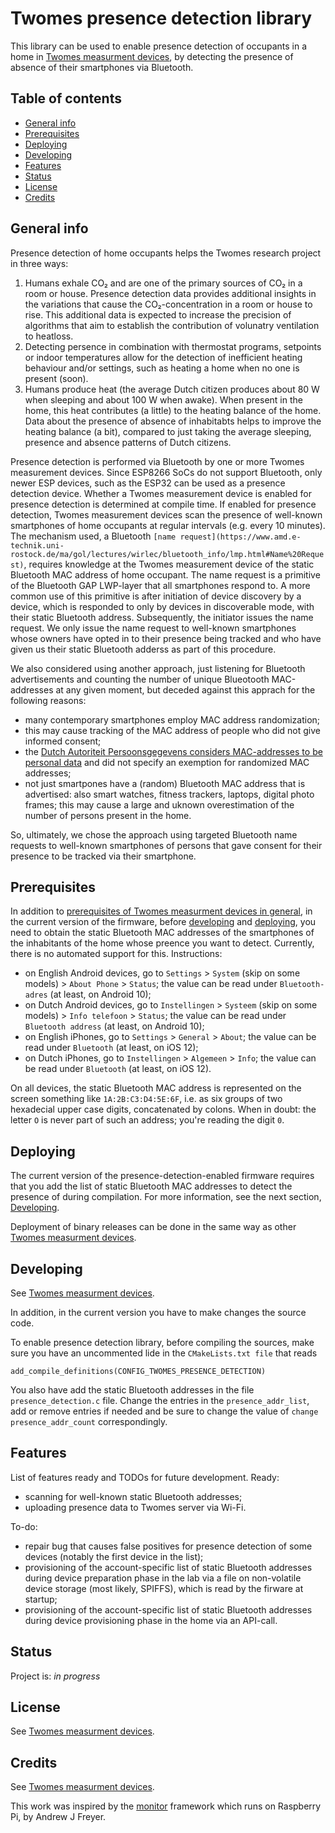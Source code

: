 # Twomes presence detection library
This library can be used to enable presence detection of occupants in a home in [Twomes measurment devices](https://github.com/energietransitie/twomes-generic-esp-firmware), by detecting the presence of absence of their smartphones via Bluetooth.

## Table of contents
* [General info](#general-info)
* [Prerequisites](#prerequisites)
* [Deploying](#deploying)
* [Developing](#developing) 
* [Features](#features)
* [Status](#status)
* [License](#license)
* [Credits](#credits)

## General info
Presence detection of home occupants helps the Twomes research project in three ways:
1. Humans exhale CO₂ and are one of the primary sources of CO₂ in a room or house. Presence detection data provides additional insights in the variations that cause the CO₂-concentration in a room or house to rise. This additional data is expected to increase the precision of algorithms that aim to establish the contribution of volunatry ventilation to heatloss.
2. Detecting persence in combination with thermostat programs, setpoints or indoor temperatures allow for the detection of inefficient heating behaviour and/or settings, such as heating a home when no one is present (soon).
3. Humans produce heat (the average Dutch citizen produces about 80 W when sleeping and about 100 W when awake). When present in the home, this heat contributes (a little) to the heating balance of the home. Data about the presence of absence of inhabitabts helps to improve the heating balance (a bit), compared to just taking the average sleeping, presence and absence patterns of Dutch citizens.

Presence detection is performed via Bluetooth by one or more Twomes measurement devices. Since ESP8266 SoCs do not support Bluetooth, only newer ESP devices, such as the ESP32 can be used as a presence detection device. 
Whether a Twomes measurement device is enabled for presence detection is determined at compile time. If enabled for presence detection, Twomes measurement devices scan the presence of well-known smartphones of home occupants at regular intervals (e.g. every 10 minutes). 
The mechanism used, a Bluetooth `[name request](https://www.amd.e-technik.uni-rostock.de/ma/gol/lectures/wirlec/bluetooth_info/lmp.html#Name%20Request)`, requires knowledge at the Twomes measurement device of the static Bluetooth MAC address of home occupant. The name request is a primitive of the Bluetooth GAP LWP-layer that all smartphones respond to. A more common use of this primitive is after initiation of device discovery by a device, which is responded to only by devices in discoverable mode, with their static Bluetooth address. Subsequently, the initiator issues the name request. We only issue the name request to well-known smartphones whose owners have opted in to their presence being tracked and who have given us their static Bluetooth adderss as part of this procedure.

We also considered using another approach, just listening for Bluetooth advertisements and counting the number of unique Blueotooth MAC-addresses at any given moment, but deceded against this apprach for the following reasons:
* many contemporary smartphones employ MAC address randomization;
* this may cause tracking of the MAC address of people who did not give informed consent;
* the [Dutch Autoriteit Persoonsgegevens considers MAC-addresses to be personal data](https://autoriteitpersoonsgegevens.nl/nl/onderwerpen/internet-telefoon-tv-en-post/internet-en-telecom#verwerk-ik-als-organisatie-persoonsgegevens-met-wifitracking-en-bluetoothtracking-6963) and did not specify an exemption for randomized MAC addresses;
* not just smartpones have a (random) Bluetooth MAC address that is advertised: also smart watches, fitness trackers, laptops, digital photo frames; this may cause a large and uknown overestimation of the number of persons present in the home.

So, ultimately, we chose the approach using targeted Bluetooth name requests to well-known smartphones of persons that gave consent for their presence to be tracked via their smartphone.

## Prerequisites
In addition to [prerequisites of Twomes measurment devices in general](https://github.com/energietransitie/twomes-generic-esp-firmware/blob/main/README.md#prerequisites), in the current version of the firmware, before [developing](#developing) and [deploying](#deploying), you need to obtain the static Bluetooth MAC addresses of the smartphones of the inhabitants of the home whose preence you want to detect. Currently, there is no automated support for this. Instructions:
* on English Android devices, go to `Settings` > `System` (skip on some models) > `About Phone` > `Status`; the value can be read under `Bluetooth-adres` (at least, on Android 10);
* on Dutch Android devices, go to `Instellingen` > `Systeem` (skip on some models) > `Info telefoon` > `Status`; the value can be read under `Bluetooth address` (at least, on Android 10);
* on English iPhones, go to `Settings` > `General` > `About`; the value can be read under `Bluetooth` (at least, on iOS 12);
* on Dutch iPhones, go to `Instellingen` > `Algemeen` > `Info`; the value can be read under `Bluetooth` (at least, on iOS 12).

On all devices, the static Bluetooth MAC address is represented on the screen something like `1A:2B:C3:D4:5E:6F`, i.e. as six groups of two hexadecial upper case digits, concatenated by colons. When in doubt: the letter `O` is never part of such an address; you're reading the digit `0`.

## Deploying
The current version of the presence-detection-enabled firmware requires that you add the list of static Bluetooth MAC addresses to detect the presence of during compilation. For more information, see the next section, [Developing](#developing).

Deployment of binary releases can be done in the same way as other [Twomes measurment devices](https://github.com/energietransitie/twomes-generic-esp-firmware/blob/main/README.md#deploying).

## Developing
See [Twomes measurment devices](https://github.com/energietransitie/twomes-generic-esp-firmware/blob/main/README.md#developing).

In addition, in the current version you have to make changes the source code.

To enable presence detection library, before compiling the sources, make sure you have an uncommented lide in the `CMakeLists.txt file` that reads 
````shell
add_compile_definitions(CONFIG_TWOMES_PRESENCE_DETECTION)
```` 

You also have add the static Bluetooth addresses in the file `presence_detection.c` file. Change the entries in the `presence_addr_list`, add or remove entries if needed and be sure to change the value of `change presence_addr_count` correspondingly.

## Features
List of features ready and TODOs for future development. Ready:
* scanning for well-known static Bluetooth addresses;
* uploading presence data to Twomes server via Wi-Fi.

To-do:
* repair bug that causes false positives for presence detection of some devices (notably the first device in the list);
* provisioning of the account-specific list of static Bluetooth addresses during device preparation phase in the lab via a file on non-volatile device storage (most likely, SPIFFS), which is read by the firware at startup;
* provisioning of the account-specific list of static Bluetooth addresses during device provisioning phase in the home via an API-call.  

## Status
Project is: _in progress_

## License
See [Twomes measurment devices](https://github.com/energietransitie/twomes-generic-esp-firmware/blob/main/README.md#license).

## Credits
See [Twomes measurment devices](https://github.com/energietransitie/twomes-generic-esp-firmware/blob/main/README.md#credits).

This work was inspired by the [monitor](https://github.com/andrewjfreyer/monito) framework which runs on Raspberry Pi, by Andrew J Freyer.
